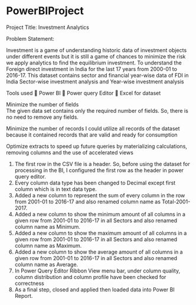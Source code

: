# PowerBIProject
Project Title: Investment Analytics

Problem Statement:

Investment is a game of understanding historic data of investment objects under different events but it is still a 
game of chances to minimize the risk we apply analytics to find the equilibrium investment. To understand the Foreign direct investment in 
India for the last 17 years from 2000-01 to 2016-17. This dataset contains sector and 
financial year-wise data of FDI in India Sector-wise investment analysis and Year-wise investment analysis

Tools used
	Power BI 
	Power query Editor
	Excel for dataset

Minimize the number of fields  
The given data set contains only the required number of fields. So, there is no need to remove any fields. 

Minimize the number of records
	I could utilize all records of the dataset because it contained records that are valid and ready for consumption	

Optimize extracts to speed up future queries by materializing calculations, removing columns and the use of accelerated views   

1.	The first row in the CSV file is a header. So, before using the dataset for processing in the BI, I configured the first row as the header in power query editor.
2.	Every column data type has been changed to Decimal except first column which is in text data type.
3.	Added a new column to represent the sum of every column in the row from 2001-01 to 2016-17 and also renamed column name as Total-2001-2017.
4.	Added a new column to show the minimum amount of all columns in a given row from 2001-01 to 2016-17 in all Sectors and also renamed column name as Minimum.
5.	Added a new column to show the maximum amount of all columns in a given row from 2001-01 to 2016-17 in all Sectors and also renamed column name as Maximum.
6.	Added a new column to show the average amount of all columns in a given row from 2001-01 to 2016-17 in all Sectors and also renamed column name as Average.
7.	In Power Query Editor Ribbon View menu bar, under column quality, column distribution and column profile have been checked for correctness
8.	As a final step, closed and applied then loaded data into Power BI Report.

